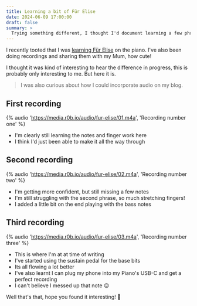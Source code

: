 ```yaml
---
title: Learning a bit of Für Elise
date: 2024-06-09 17:00:00
draft: false
summary: >
  Trying something different, I thought I'd document learning a few phrases Für Elise on the Piano
---
```


I recently tooted that I was [learning Für Elise](https://hyem.tech/@rob/112525251520946192) on the piano.
I've also been doing recordings and sharing them with my Mum, how cute!

I thought it was kind of interesting to hear the difference in progress,
this is probably only interesting to me.
But here it is.

> I was also curious about how I could incorporate audio on my blog.

## First recording

{% audio 'https://media.r0b.io/audio/fur-elise/01.m4a', 'Recording number one' %}

- I'm clearly still learning the notes and finger work here
- I think I'd just been able to make it all the way through

## Second recording

{% audio 'https://media.r0b.io/audio/fur-elise/02.m4a', 'Recording number two' %}

- I'm getting more confident, but still missing a few notes
- I'm still struggling with the second phrase, so much stretching fingers!
- I added a little bit on the end playing with the bass notes

## Third recording

{% audio 'https://media.r0b.io/audio/fur-elise/03.m4a', 'Recording number three' %}

- This is where I'm at at time of writing
- I've started using the sustain pedal for the base bits
- Its all flowing a lot better
- I've also learnt I can plug my phone into my Piano's USB-C and get a perfect recording
- I can't believe I messed up that note 😔

Well that's that, hope you found it interesting! 🤷
